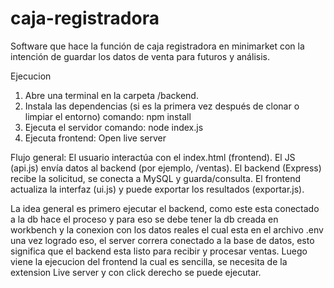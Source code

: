 # caja-registradora
Software que hace la función de caja registradora en minimarket con la intención de guardar los datos de venta para futuros y análisis.

Ejecucion
1. Abre una terminal en la carpeta /backend.
2. Instala las dependencias (si es la primera vez después de clonar o limpiar el entorno)
comando: npm install
3. Ejecuta el servidor
comando: node index.js
4. Ejecuta frontend: Open live server

Flujo general:
El usuario interactúa con el index.html (frontend).
El JS (api.js) envía datos al backend (por ejemplo, /ventas).
El backend (Express) recibe la solicitud, se conecta a MySQL y guarda/consulta.
El frontend actualiza la interfaz (ui.js) y puede exportar los resultados (exportar.js).


La idea general es primero ejecutar el backend, como este esta conectado a la db hace el proceso
y para eso se debe tener la db creada en workbench y la conexion con los datos reales el cual esta en el
archivo .env una vez logrado eso, el server correra conectado a la base de datos, esto significa que el backend esta listo para recibir y procesar ventas.
Luego viene la ejecucion del frontend la cual es sencilla, se necesita de la extension Live server y con click derecho se puede ejecutar.